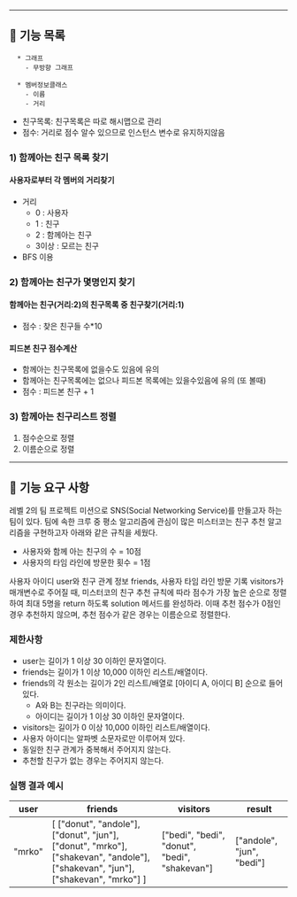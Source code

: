 ***

## 🚗 기능 목록

      * 그래프
        - 무방향 그래프
  
      * 멤버정보클래스
        - 이름
        - 거리

* 친구목록: 친구목록은 따로 해시맵으로 관리
* 점수: 거리로 점수 알수 있으므로 인스턴스 변수로 유지하지않음

### 1) 함께아는 친구 목록 찾기

#### 사용자로부터 각 멤버의 거리찾기

* 거리
    * 0 : 사용자
    * 1 : 친구
    * 2 : 함께아는 친구
    * 3이상 : 모르는 친구
* BFS 이용

### 2) 함께아는 친구가 몇명인지 찾기

#### 함께아는 친구(거리:2)의 친구목록 중 친구찾기(거리:1)

* 점수 : 찾은 친구들 수*10

#### 피드본 친구 점수계산

* 함께아는 친구목록에 없을수도 있음에 유의
* 함께아는 친구목록에는 없으나 피드본 목록에는 있을수있음에 유의 (또 볼때)
* 점수 : 피드본 친구 + 1

### 3) 함께아는 친구리스트 정렬

1. 점수순으로 정렬
2. 이름순으로 정렬

***

## 🚀 기능 요구 사항

레벨 2의 팀 프로젝트 미션으로 SNS(Social Networking Service)를 만들고자 하는 팀이 있다. 팀에 속한 크루 중 평소 알고리즘에 관심이 많은 미스터코는 친구 추천 알고리즘을 구현하고자 아래와
같은 규칙을 세웠다.

- 사용자와 함께 아는 친구의 수 = 10점
- 사용자의 타임 라인에 방문한 횟수 = 1점

사용자 아이디 user와 친구 관계 정보 friends, 사용자 타임 라인 방문 기록 visitors가 매개변수로 주어질 때, 미스터코의 친구 추천 규칙에 따라 점수가 가장 높은 순으로 정렬하여 최대 5명을
return 하도록 solution 메서드를 완성하라. 이때 추천 점수가 0점인 경우 추천하지 않으며, 추천 점수가 같은 경우는 이름순으로 정렬한다.

### 제한사항

- user는 길이가 1 이상 30 이하인 문자열이다.
- friends는 길이가 1 이상 10,000 이하인 리스트/배열이다.
- friends의 각 원소는 길이가 2인 리스트/배열로 [아이디 A, 아이디 B] 순으로 들어있다.
    - A와 B는 친구라는 의미이다.
    - 아이디는 길이가 1 이상 30 이하인 문자열이다.
- visitors는 길이가 0 이상 10,000 이하인 리스트/배열이다.
- 사용자 아이디는 알파벳 소문자로만 이루어져 있다.
- 동일한 친구 관계가 중복해서 주어지지 않는다.
- 추천할 친구가 없는 경우는 주어지지 않는다.

### 실행 결과 예시

| user | friends | visitors | result |
| --- | --- | --- | --- |
| "mrko" | [ ["donut", "andole"], ["donut", "jun"], ["donut", "mrko"], ["shakevan", "andole"], ["shakevan", "jun"], ["shakevan", "mrko"] ] | ["bedi", "bedi", "donut", "bedi", "shakevan"] | ["andole", "jun", "bedi"] |

